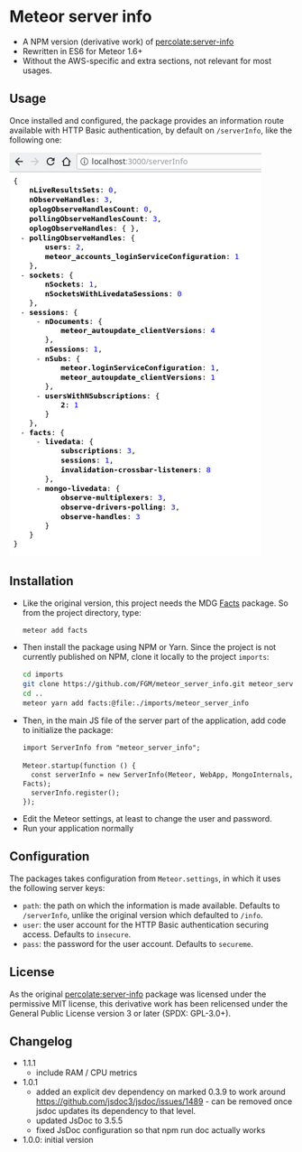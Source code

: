 # Meteor server info

- A NPM version (derivative work) of [percolate:server-info]
- Rewritten in ES6 for Meteor 1.6+
- Without the AWS-specific and extra sections, not relevant for most usages.


## Usage

Once installed and configured, the package provides an information route 
available with HTTP Basic authentication, by default on `/serverInfo`, like the
following one:

![screenshot]


## Installation

- Like the original version, this project needs the MDG [Facts] package. So from the
project directory, type:
  ```bash
  meteor add facts
  ```
- Then install the package using NPM or Yarn. Since the project is not currently
  published on NPM, clone it locally to the project `imports`:
  ```bash
  cd imports
  git clone https://github.com/FGM/meteor_server_info.git meteor_server_info
  cd .. 
  meteor yarn add facts:@file:./imports/meteor_server_info
  ```
- Then, in the main JS file of the server part of the application, add code to
  initialize the package: 
    ```ecmascript 6
    import ServerInfo from "meteor_server_info";
    
    Meteor.startup(function () {
      const serverInfo = new ServerInfo(Meteor, WebApp, MongoInternals, Facts);
      serverInfo.register();
    });
    ```
- Edit the Meteor settings, at least to change the user and password.
- Run your application normally

## Configuration

The packages takes configuration from `Meteor.settings`, in which it uses the
following server keys:

- `path`: the path on which the information is made available. Defaults to 
  `/serverInfo`, unlike the original version which defaulted to `/info`.
- `user`: the user account for the HTTP Basic authentication securing access.
  Defaults to `insecure`.
- `pass`: the password for the user account. Defaults to `secureme`.

[percolate:server-info]: https://atmospherejs.com/percolate/server-info
[Facts]: https://atmospherejs.com/meteor/facts
[screenshot]: screenshot-todos.png


## License

As the original [percolate:server-info] package was licensed under the 
permissive MIT license, this derivative work has been relicensed under the
General Public License version 3 or later (SPDX: GPL-3.0+).  

## Changelog

* 1.1.1
  * include RAM / CPU metrics
* 1.0.1
  * added an explicit dev dependency on marked 0.3.9 to work around 
    https://github.com/jsdoc3/jsdoc/issues/1489 - can be removed once jsdoc
    updates its dependency to that level.
  * updated JsDoc to 3.5.5
  * fixed JsDoc configuration so that npm run doc actually works
* 1.0.0: initial version
